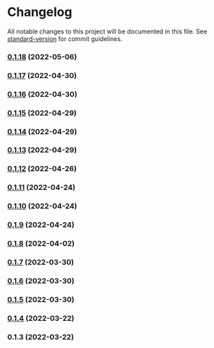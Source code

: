 # Changelog

All notable changes to this project will be documented in this file. See [standard-version](https://github.com/conventional-changelog/standard-version) for commit guidelines.

### [0.1.18](https://github.com/srclaunch/node-environment/compare/v0.1.17...v0.1.18) (2022-05-06)

### [0.1.17](https://github.com/srclaunch/node-environment/compare/v0.1.16...v0.1.17) (2022-04-30)

### [0.1.16](https://github.com/srclaunch/node-environment/compare/v0.1.15...v0.1.16) (2022-04-30)

### [0.1.15](https://github.com/srclaunch/node-environment/compare/v0.1.14...v0.1.15) (2022-04-29)

### [0.1.14](https://github.com/srclaunch/node-environment/compare/v0.1.13...v0.1.14) (2022-04-29)

### [0.1.13](https://github.com/srclaunch/node-environment/compare/v0.1.12...v0.1.13) (2022-04-29)

### [0.1.12](https://github.com/srclaunch/node-environment/compare/v0.1.11...v0.1.12) (2022-04-26)

### [0.1.11](https://github.com/srclaunch/node-environment/compare/v0.1.10...v0.1.11) (2022-04-24)

### [0.1.10](https://github.com/srclaunch/node-environment/compare/v0.1.9...v0.1.10) (2022-04-24)

### [0.1.9](https://github.com/srclaunch/node-environment/compare/v0.1.8...v0.1.9) (2022-04-24)

### [0.1.8](https://github.com/srclaunch/node-environment/compare/v0.1.7...v0.1.8) (2022-04-02)

### [0.1.7](https://github.com/srclaunch/node-environment/compare/v0.1.6...v0.1.7) (2022-03-30)

### [0.1.6](https://github.com/srclaunch/node-environment/compare/v0.1.5...v0.1.6) (2022-03-30)

### [0.1.5](https://github.com/srclaunch/node-environment/compare/v0.1.4...v0.1.5) (2022-03-30)

### [0.1.4](https://github.com/srclaunch/node-environment/compare/v0.1.3...v0.1.4) (2022-03-22)

### 0.1.3 (2022-03-22)
